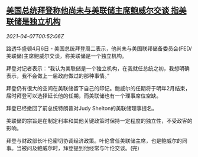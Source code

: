 <!--1617757263000-->
[美国总统拜登称他尚未与美联储主席鲍威尔交谈 指美联储是独立机构](https://cn.reuters.com/article/us-biden-fed-independence-0407-idCNKBS2BU02T)
------

<div><i>2021-04-07T00:52:06Z</i></div><p>路透华盛顿4月6日 - 美国总统拜登周二表示，他尚未与美国联邦储备委员会(FED/美联储)主席鲍威尔交谈，称美联储是一个独立机构。</p><p>拜登对记者表示：“我认为美联储是一个独立机构，在我就任总统之初，我想明确表示，我不会做上一届政府做过的那种事情。”</p><p>拜登仍有很大的空间在美联储留下自己的印记。鲍威尔的任期将于明年2月结束，届时拜登可以选择延长他的任期，而美联储也有一个理事席位空缺。</p><p>拜登已经撤回了前总统特朗普对Judy Shelton的美联储理事提名。</p><p>美联储的宗旨是在制定利率和其他关键政策时保持一定程度的独立性，不受政客的影响。</p><p>拜登与财政部长叶伦密切协调经济政策。叶伦曾任美联储主席，也是鲍威尔的同事。当被问及鲍威尔时，拜登提到他经常与叶伦交谈。(完)</p>
